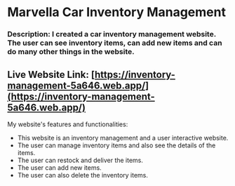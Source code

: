 # Marvella Car Inventory Management

### Description:  I created a car inventory management website. The user can see inventory items, can add new items and can do many other things in the website.

## Live Website Link: [https://inventory-management-5a646.web.app/](https://inventory-management-5a646.web.app/)

My website's features and functionalities:
* This website is an inventory management and a user interactive website.
*  The user can manage inventory items and also see the details of the items.
* The user can restock and deliver the items.
* The user can add new items.
* The user can also delete the inventory items.